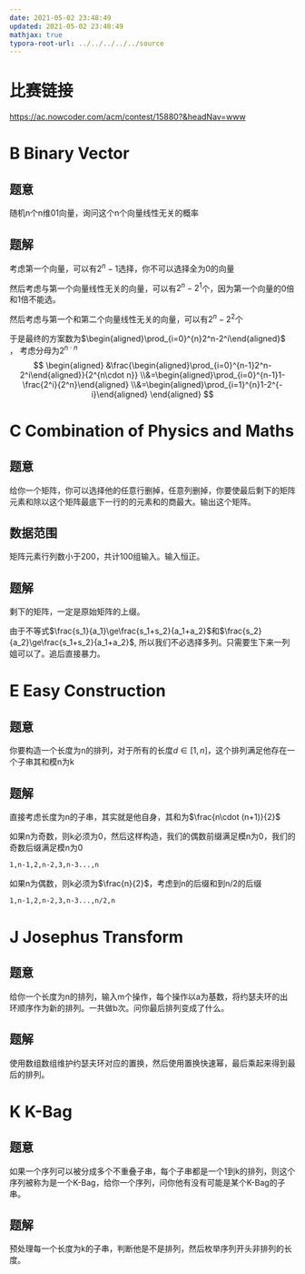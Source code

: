 ```yaml
---
date: 2021-05-02 23:48:49
updated: 2021-05-02 23:48:49
mathjax: true
typora-root-url: ../../../../../source
---
```




# 比赛链接

https://ac.nowcoder.com/acm/contest/15880?&headNav=www



# B Binary Vector

## 题意

随机n个n维01向量，询问这个n个向量线性无关的概率

## 题解

考虑第一个向量，可以有$2^n-1$选择，你不可以选择全为0的向量

然后考虑与第一个向量线性无关的向量，可以有$2^n-2^1$个，因为第一个向量的0倍和1倍不能选。          

然后考虑与第一个和第二个向量线性无关的向量，可以有$2^n-2^2$个

于是最终的方案数为$\begin{aligned}\prod_{i=0}^{n}2^n-2^i\end{aligned}$ ， 考虑分母为$2^{n\cdot n}$
$$
\begin{aligned}
&\frac{\begin{aligned}\prod_{i=0}^{n-1}2^n-2^i\end{aligned}}{2^{n\cdot n}}
\\&=\begin{aligned}\prod_{i=0}^{n-1}1-\frac{2^i}{2^n}\end{aligned}
\\&=\begin{aligned}\prod_{i=1}^{n}1-2^{-i}\end{aligned}
\end{aligned}
$$


<!-- more -->

# C Combination of Physics and Maths

## 题意

给你一个矩阵，你可以选择他的任意行删掉，任意列删掉，你要使最后剩下的矩阵元素和除以这个矩阵最底下一行的的元素和的商最大。输出这个矩阵。

## 数据范围

矩阵元素行列数小于200，共计100组输入。输入恒正。

## 题解

剩下的矩阵，一定是原始矩阵的上缀。

由于不等式$\frac{s_1}{a_1}\ge\frac{s_1+s_2}{a_1+a_2}$和$\frac{s_2}{a_2}\ge\frac{s_1+s_2}{a_1+a_2}$, 所以我们不必选择多列。只需要生下来一列姐可以了。追后直接暴力。

# E Easy Construction

## 题意

你要构造一个长度为n的排列，对于所有的长度$d\in[1,n]$，这个排列满足他存在一个子串其和模n为k

## 题解

直接考虑长度为n的子串，其实就是他自身，其和为$\frac{n\cdot (n+1)}{2}$

如果n为奇数，则k必须为0，然后这样构造，我们的偶数前缀满足模n为0，我们的奇数后缀满足模n为0

```txt
1,n-1,2,n-2,3,n-3...,n
```

如果n为偶数，则k必须为$\frac{n}{2}$，考虑到n的后缀和到n/2的后缀

```txt
1,n-1,2,n-2,3,n-3...,n/2,n
```



# J Josephus Transform

## 题意

给你一个长度为n的排列，输入m个操作，每个操作以a为基数，将约瑟夫环的出环顺序作为新的排列。一共做b次。问你最后排列变成了什么。

## 题解

使用数组数组维护约瑟夫环对应的置换，然后使用置换快速幂，最后乘起来得到最后的排列。

# K K-Bag

## 题意

如果一个序列可以被分成多个不重叠子串，每个子串都是一个1到k的排列，则这个序列被称为是一个K-Bag，给你一个序列，问你他有没有可能是某个K-Bag的子串。

## 题解

预处理每一个长度为k的子串，判断他是不是排列，然后枚举序列开头非排列的长度。













